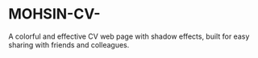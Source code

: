 # MOHSIN-CV-
A colorful and effective CV web page with shadow effects, built for easy sharing with friends and colleagues.
